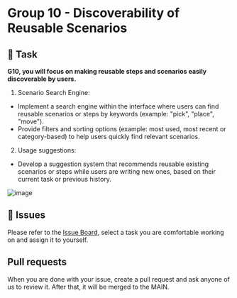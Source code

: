 # **Group 10 - Discoverability of Reusable Scenarios**

## 🎯 Task
**G10, you will focus on making reusable steps and scenarios easily discoverable by users.**

1. Scenario Search Engine:
- Implement a search engine within the interface where users can find reusable scenarios or steps by keywords (example: "pick", "place", "move").
- Provide filters and sorting options (example: most used, most recent or category-based) to help users quickly find relevant scenarios.

2. Usage suggestions:
- Develop a suggestion system that recommends reusable existing scenarios or steps while users are writing new ones, based on their current task or previous history.

![image](https://github.com/user-attachments/assets/5ddae1e9-d795-47de-a868-dcd8370be14c)


## 🔰 Issues
Please refer to the [Issue Board](https://github.com/monikafabianova/WebBasedBDD/issues), select a task you are comfortable working on and assign it to yourself.


## Pull requests
When you are done with your issue, create a pull request and ask anyone of us to review it. After that, it will be merged to the MAIN.
